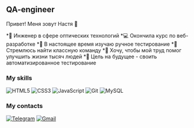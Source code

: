## QA-engineer
Привет! Меня зовут Настя 👋

*🔧 Инженер в сфере оптических технологий
*💻 Окончила курс по веб-разработке
*🌱 В настоящее время изучаю ручное тестирование
*💫 Стремлюсь найти классную команду
*🔭 Хочу, чтобы мой труд помог улучшить жизни тысяч людей 
*🎯 Цель на будущее - своить автоматизированное тестирование


### My skills

![HTML5](https://img.shields.io/badge/html5-%23E34F26.svg?style=for-the-badge&logo=html5&logoColor=white)
![CSS3](https://img.shields.io/badge/css3-%231572B6.svg?style=for-the-badge&logo=css3&logoColor=white)
![JavaScript](https://img.shields.io/badge/javascript-%23323330.svg?style=for-the-badge&logo=javascript&logoColor=%23F7DF1E)
![Git](https://img.shields.io/badge/git%20-%23F05033.svg?&style=for-the-badge&logo=git&logoColor=white)
![MySQL](https://img.shields.io/badge/mysql-%2300f.svg?&style=for-the-badge&logo=mysql&logoColor=white)


### My contacts

[![Telegram](https://img.shields.io/badge/Telegram-2CA5E0?style=for-the-badge&logo=telegram&logoColor=white)](https://t.me/AnastasiaMoise)
[![Gmail](https://img.shields.io/badge/Gmail-D14836?style=for-the-badge&logo=gmail&logoColor=white)](mailto:nastiakor@gmail.com)



<!--
**e-mois/e-mois** is a ✨ _special_ ✨ repository because its `README.md` (this file) appears on your GitHub profile.

Here are some ideas to get you started:

- 🔭 I’m currently working on ...
- 🌱 I’m currently learning ...
- 👯 I’m looking to collaborate on ...
- 🤔 I’m looking for help with ...
- 💬 Ask me about ...
- 📫 How to reach me: ...
- 😄 Pronouns: ...
- ⚡ Fun fact: ...
-->
